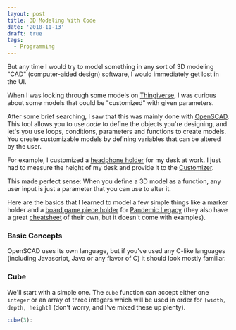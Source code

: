 ```yaml
---
layout: post
title: 3D Modeling With Code
date: '2018-11-13'
draft: true
tags:
  - Programming
---
```





But any time I would try to model something in any sort of 3D modeling "CAD" (computer-aided design) software, I would immediately get lost in the UI.

When I was looking through some models on [Thingiverse](http://thingiverse.com/), I was curious about some models that could be "customized" with given parameters.

After some brief searching, I saw that this was mainly done with [OpenSCAD](https://www.openscad.org/). This tool allows you to use _code_ to define the objects you're designing, and let's you use loops, conditions, parameters and functions to create models. You create customizable models by defining variables that can be altered by the user.

For example, I customized a [headphone holder](https://www.thingiverse.com/thing:3888771) for my desk at work. I just had to measure the height of my desk and provide it to the [Customizer](https://www.thingiverse.com/apps/customizer).

This made perfect sense: When you define a 3D model as a function, any user input is just a parameter that you can use to alter it.

Here are the basics that I learned to model a few simple things like a marker holder and a [board game piece holder](https://www.thingiverse.com/thing:3955665) for [Pandemic Legacy](https://www.zmangames.com/en/products/pandemic-legacy-season-1/) (they also have a great [cheatsheet](https://www.openscad.org/cheatsheet/index.html) of their own, but it doesn't come with examples).

### Basic Concepts

OpenSCAD uses its own language, but if you've used any C-like languages (including Javascript, Java or any flavor of C) it should look mostly familiar.

### Cube

We'll start with a simple one. The `cube` function can accept either one `integer` or an array of three integers which will be used in order for `[width, depth, height]` (don't worry, and I've mixed these up plenty).

```js
cube(3):
```